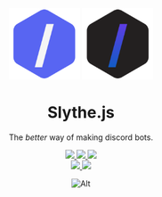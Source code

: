 <!-- TODO: add logo -->

<div align="center">

<img width="128" alt="logo" src="assets/logo3-polygon.svg#gh-light-mode-only">

<img width="128" alt="logo" src="assets/logo2-polygon.svg#gh-dark-mode-only">

<h1><b>Slythe.js</b></h1>

The _better_ way of making discord bots.

<p>
    <a aria-label="License" href="https://github.com/Artrix9095/Slythe.js/blob/main/LICENSE">
        <img src="https://img.shields.io/github/license/Artrix9095/Slythe.js?color=black&style=for-the-badge" />
    </a>
    <a aria-label="Downloads" href="https://www.npmjs.com/package/@slythejs/core">
        <img src="https://img.shields.io/npm/dm/@slythejs/core?color=%239400d3&style=for-the-badge" />
    </a>
    <a aria-label="Version" href="https://www.npmjs.com/package/@slythejs/core">
        <img src="https://img.shields.io/npm/v/@slythejs/core?color=%2300008B&label=latest%20version&style=for-the-badge">
    </a>
    <br />
    <a aria-label="CI Results" href="https://github.com/Artrix9095/Slythe.js/actions">
        <img src="https://img.shields.io/github/workflow/status/Artrix9095/Slythe.js/CI?label=test%20status&logo=jest&logoColor=red&style=for-the-badge">
    </a>
    <a aria-label="Style grade" href="https://app.codacy.com/project/badge/Grade/f9ccb5be83fd4fc2837dfb45c60d7e92">
        <img src="https://img.shields.io/codacy/grade/f9ccb5be83fd4fc2837dfb45c60d7e92?logo=codacy&style=for-the-badge">
    </a>
    
</p>

![Alt](https://repobeats.axiom.co/api/embed/2f2190f8c284cb65d7af68c5c52ded0b17ac80d1.svg 'Repobeats analytics image')

</div>
